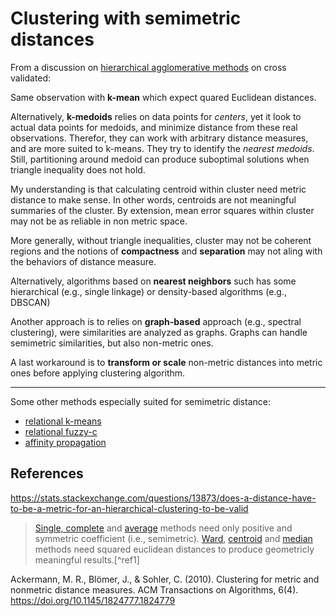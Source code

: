 # Clustering with semimetric distances

From a discussion on [hierarchical agglomerative methods](../32) on cross
validated:

Same observation with **k-mean** which expect quared Euclidean distances. 

Alternatively, **k-medoids** relies on data points for *centers*, yet it look to actual
data points for medoids, and minimize distance from these real
observations. Therefor, they can work with arbitrary distance measures,
and are more suited to k-means. They try to identify the *nearest
medoids*. Still, partitioning around medoid can produce suboptimal solutions when
triangle inequality does not hold.

My understanding is that calculating centroid within cluster 
need metric distance to make sense. In other words, centroids are 
not meaningful summaries of the cluster. By extension, 
mean error squares within cluster may not be as reliable in
non metric space. 

More generally, without triangle inequalities, cluster may not 
be coherent regions and the notions of **compactness** and 
**separation** may not aling with the behaviors of distance measure.

Alternatively, algorithms based on **nearest neighbors** such has some 
hierarchical (e.g., single linkage) or density-based algorithms (e.g., DBSCAN) 

Another approach is to relies on **graph-based** approach (e.g., spectral
clustering), were similarities are analyzed as graphs. Graphs can 
handle semimetric similarities, but also non-metric ones. 

A last workaround is to **transform or scale** non-metric distances into
metric ones before applying clustering algorithm.

---

Some other methods especially suited for semimetric distance:

- [relational k-means](https://arxiv.org/abs/1304.6899)
- [relational
  fuzzy-c](https://www.sciencedirect.com/science/article/pii/S0888613X08001412)
- [affinity
  propagation](https://www.science.org/doi/abs/10.1126/science.1136800)


## References 
<https://stats.stackexchange.com/questions/13873/does-a-distance-have-to-be-a-metric-for-an-hierarchical-clustering-to-be-valid>

> [Single, complete](../28) and [average](../34) methods need only positive and
> symmetric coefficient (i.e., semimetric). [Ward](../39), [centroid](../37) and [median](../38)
> methods need squared euclidean distances to produce geometricly
> meaningful results.[^ref1]

Ackermann, M. R., Blömer, J., & Sohler, C. (2010). Clustering for metric and nonmetric distance measures. ACM Transactions on Algorithms, 6(4). <https://doi.org/10.1145/1824777.1824779>

